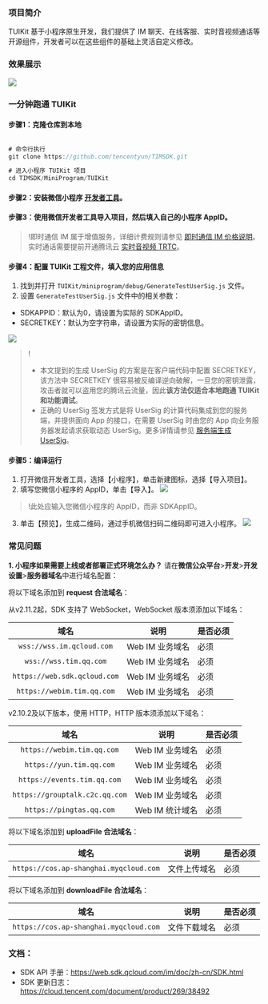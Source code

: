 ### 项目简介

TUIKit 基于小程序原生开发，我们提供了 IM 聊天、在线客服、实时音视频通话等开源组件，开发者可以在这些组件的基础上灵活自定义修改。

### 效果展示

![](https://web.sdk.qcloud.com/component/TUIKit/assets/tuikit-github-1.jpg)

###  一分钟跑通 TUIKit

#### 步骤1：克隆仓库到本地

```javascript

# 命令行执行
git clone https://github.com/tencentyun/TIMSDK.git

# 进入小程序 TUIKit 项目
cd TIMSDK/MiniProgram/TUIKit

```

#### 步骤2：安装微信小程序 [开发者工具](https://mp.weixin.qq.com/debug/wxadoc/dev/devtools/download.html)。

#### 步骤3：使用微信开发者工具导入项目，然后填入自己的小程序 AppID。

>!即时通信 IM 属于增值服务，详细计费规则请参见 [即时通信 IM 价格说明](https://cloud.tencent.com/document/product/269/11673)。实时通话需要提前开通腾讯云 [实时音视频 TRTC](https://cloud.tencent.com/document/product/647/16788)。


#### 步骤4：配置 TUIKit 工程文件，填入您的应用信息

1. 找到并打开 `TUIKit/miniprogram/debug/GenerateTestUserSig.js` 文件。
2. 设置 `GenerateTestUserSig.js` 文件中的相关参数：
  <ul><li>SDKAPPID：默认为0，请设置为实际的 SDKAppID。</li>
  <li>SECRETKEY：默认为空字符串，请设置为实际的密钥信息。</li></ul> 
  <img src="https://main.qcloudimg.com/raw/575902219de19b4f2d4595673fa755d4.png">

>!
>- 本文提到的生成 UserSig 的方案是在客户端代码中配置 SECRETKEY，该方法中 SECRETKEY 很容易被反编译逆向破解，一旦您的密钥泄露，攻击者就可以盗用您的腾讯云流量，因此**该方法仅适合本地跑通 TUIKit 和功能调试**。
>- 正确的 UserSig 签发方式是将 UserSig 的计算代码集成到您的服务端，并提供面向 App 的接口，在需要 UserSig 时由您的 App 向业务服务器发起请求获取动态 UserSig。更多详情请参见 [服务端生成 UserSig](https://cloud.tencent.com/document/product/647/17275#Server)。

####  步骤5：编译运行
1. 打开微信开发者工具，选择【小程序】，单击新建图标，选择【导入项目】。
2. 填写您微信小程序的 AppID，单击【导入】。
![](https://web.sdk.qcloud.com/component/TUIKit/assets/tuikit-github-2.jpg)
>!此处应输入您微信小程序的 AppID，而非 SDKAppID。
3. 单击【预览】，生成二维码，通过手机微信扫码二维码即可进入小程序。
![](https://web.sdk.qcloud.com/component/TUIKit/assets/tuikit-github-3.jpg)

### 常见问题

**1. 小程序如果需要上线或者部署正式环境怎么办？**
请在**微信公众平台**>**开发**>**开发设置**>**服务器域名**中进行域名配置：

将以下域名添加到 **request 合法域名**：

从v2.11.2起，SDK 支持了 WebSocket，WebSocket 版本须添加以下域名：

| 域名 | 说明 |  是否必须 |
|:-------:|---------|----|
|`wss://wss.im.qcloud.com`| Web IM 业务域名 | 必须|
|`wss://wss.tim.qq.com`| Web IM 业务域名 | 必须|
|`https://web.sdk.qcloud.com`| Web IM 业务域名 | 必须|
|`https://webim.tim.qq.com` | Web IM 业务域名 | 必须|

v2.10.2及以下版本，使用 HTTP，HTTP 版本须添加以下域名：

| 域名 | 说明 |  是否必须 |
|:-------:|---------|----|
|`https://webim.tim.qq.com` | Web IM 业务域名 | 必须|
|`https://yun.tim.qq.com` | Web IM 业务域名 | 必须|
|`https://events.tim.qq.com` | Web IM 业务域名 | 必须|
|`https://grouptalk.c2c.qq.com`| Web IM 业务域名 | 必须|
|`https://pingtas.qq.com` | Web IM 统计域名 | 必须|

将以下域名添加到 **uploadFile 合法域名**：

| 域名 | 说明 |  是否必须 |
|:-------:|---------|----|
|`https://cos.ap-shanghai.myqcloud.com` | 文件上传域名 | 必须|

将以下域名添加到 **downloadFile 合法域名**：

| 域名 | 说明 |  是否必须 |
|:-------:|---------|----|
|`https://cos.ap-shanghai.myqcloud.com` | 文件下载域名 | 必须|

### 文档：
- SDK API 手册：https://web.sdk.qcloud.com/im/doc/zh-cn/SDK.html
- SDK 更新日志：https://cloud.tencent.com/document/product/269/38492
